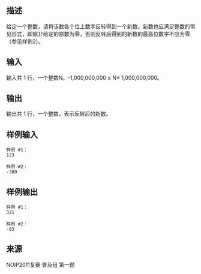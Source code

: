 ## 描述


给定一个整数，请将该数各个位上数字反转得到一个新数。新数也应满足整数的常见形式，即除非给定的原数为零，否则反转后得到的新数的最高位数字不应为零（参见样例2）。


## 输入


输入共 1 行，一个整数N。-1,000,000,000 ≤ N≤ 1,000,000,000。

## 输出


输出共 1 行，一个整数，表示反转后的新数。

## 样例输入


```
样例 #1：
123

样例 #2：
-380
```


## 样例输出


```
样例 #1：
321

样例 #2：
-83
```


## 来源


NOIP2011复赛 普及组 第一题


